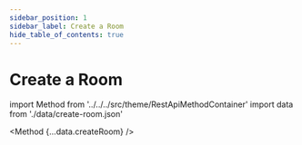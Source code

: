```yaml
---
sidebar_position: 1
sidebar_label: Create a Room
hide_table_of_contents: true
---
```


# Create a Room

import Method from '../../../src/theme/RestApiMethodContainer'
import data from './data/create-room.json'

<Method
{...data.createRoom}
/>
